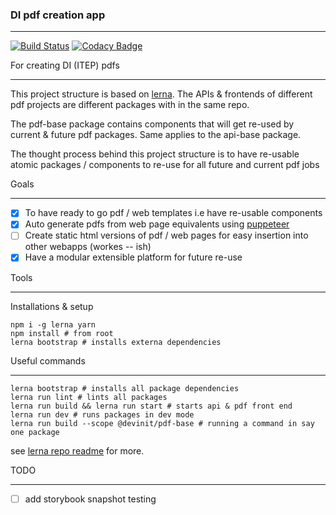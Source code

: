 ### DI pdf creation app
_____________________________

[![Build Status](https://travis-ci.org/devinit/di-pdfs.svg?branch=master)](https://travis-ci.org/devinit/di-pdfs)
[![Codacy Badge](https://api.codacy.com/project/badge/Grade/e501f77141774b74979c60d5cfd219ac)](https://www.codacy.com/app/epicallan/di-pdfs?utm_source=github.com&amp;utm_medium=referral&amp;utm_content=devinit/di-pdfs&amp;utm_campaign=Badge_Grade)

For creating DI (ITEP) pdfs
______________________________

This project structure is based on [lerna](https://github.com/lerna/lerna). The APIs & frontends of different pdf projects are different packages with in the same repo.

The pdf-base package contains components that will get re-used by current & future pdf packages. Same applies to the api-base package.

The thought process behind this project structure is to have re-usable atomic packages / components to re-use for all future and current pdf jobs

Goals
___________________

- [x] To have ready to go pdf / web templates i.e have re-usable components
- [x] Auto generate pdfs from web page equivalents using [puppeteer](https://github.com/GoogleChrome/puppeteer)
- [ ] Create static html versions of pdf / web pages for easy insertion into other webapps (workes -- ish)
- [x] Have a modular extensible platform for future re-use

Tools
_________


Installations & setup

```
npm i -g lerna yarn 
npm install # from root
lerna bootstrap # installs externa dependencies
```


Useful commands
______________

```
lerna bootstrap # installs all package dependencies
lerna run lint # lints all packages
lerna run build && lerna run start # starts api & pdf front end
lerna run dev # runs packages in dev mode
lerna run build --scope @devinit/pdf-base # running a command in say one package

```

see [lerna repo readme](https://github.com/lerna/lerna) for more.

TODO

------

- [ ] add storybook snapshot testing